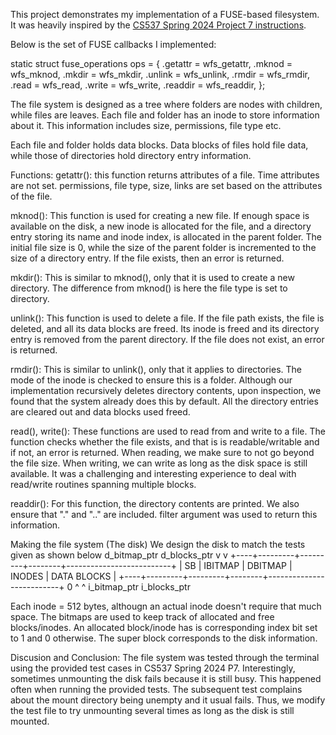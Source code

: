 This project demonstrates my implementation of a FUSE-based filesystem.  
It was heavily inspired by the [CS537 Spring 2024 Project 7 instructions](https://git.doit.wisc.edu/cdis/cs/courses/cs537/spring24/public/p7/-/blob/main/instructions/instructions.md?ref_type=heads).

Below is the set of FUSE callbacks I implemented:

static struct fuse_operations ops = {
  .getattr = wfs_getattr,
  .mknod   = wfs_mknod,
  .mkdir   = wfs_mkdir,
  .unlink  = wfs_unlink,
  .rmdir   = wfs_rmdir,
  .read    = wfs_read,
  .write   = wfs_write,
  .readdir = wfs_readdir,
};

The file system is designed as a tree where folders are nodes with children, while files are leaves.
Each file and folder has an inode to store information about it.
This information includes size, permissions, file type etc.

Each file and folder holds data blocks. Data blocks of files hold file data, while those of directories hold directory entry information.

Functions:
getattr():
this function returns attributes of a file.
Time attributes are not set.
permissions, file type, size, links are set based on the attributes of the file.

mknod():
This function is used for creating a new file.
If enough space is available on the disk, a new inode is allocated for the file,
and a directory entry storing its name and inode index, is allocated in the parent folder.
The initial file size is 0, while the size of the parent folder is incremented to the size of a directory entry.
If the file exists, then an error is returned.

mkdir():
This is similar to mknod(), only that it is used to create a new directory.
The difference from mknod() is here the file type is set to directory. 

unlink():
This function is used to delete a file.
If the file path exists, the file is deleted, and all its data blocks are freed. Its inode is freed and its directory entry is removed from the parent directory.
If the file does not exist, an error is returned.

rmdir():
This is similar to unlink(), only that it applies to directories.
The mode of the inode is checked to ensure this is a folder.
Although our implementation recursively deletes directory contents, upon inspection, we found that the system already does this by default.
All the directory entries are cleared out and data blocks used freed.

read(), write():
These functions are used to read from and write to a file. The function checks whether the file exists, and that is is readable/writable and if not, an error is returned.
When reading, we make sure to not go beyond the file size.
When writing, we can write as long as the disk space is still available.
It was a challenging and interesting experience to deal with read/write routines spanning multiple blocks.

readdir():
For this function, the directory contents are printed. 
We also ensure that "." and ".." are included.
filter argument was used to return this information.


Making the file system (The disk)
We design the disk to match the tests given as shown below
          d_bitmap_ptr       d_blocks_ptr
               v                  v
+----+---------+---------+--------+--------------------------+
| SB | IBITMAP | DBITMAP | INODES |       DATA BLOCKS        |
+----+---------+---------+--------+--------------------------+
0    ^                   ^
i_bitmap_ptr        i_blocks_ptr

Each inode = 512 bytes, althougn an actual inode doesn't require that much space.
The bitmaps are used to keep track of allocated and free blocks/inodes.
An allocated block/inode has is corresponding index bit set to 1 and 0 otherwise.
The super block corresponds to the disk information.


Discusion and Conclusion:
The file system was tested through the terminal using the provided test cases in CS537 Spring 2024 P7.
Interestingly, sometimes unmounting the disk fails because it is still busy. This happened often when running the provided tests.
The subsequent test complains about the mount directory being unempty and it usual fails. Thus, we modify the test file to try unmounting several times as long as the disk is still mounted.





